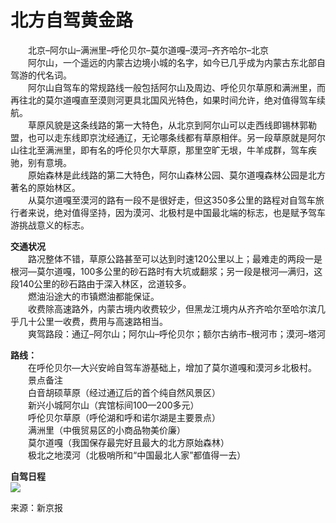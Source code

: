 # 北方自驾黄金路  

&emsp;&emsp;北京–阿尔山–满洲里–呼伦贝尔–莫尔道嘎–漠河–齐齐哈尔–北京  
&emsp;&emsp;阿尔山，一个遥远的内蒙古边境小城的名字，如今已几乎成为内蒙古东北部自驾游的代名词。  
&emsp;&emsp;阿尔山自驾车的常规路线一般包括阿尔山及周边、呼伦贝尔草原和满洲里，而再往北的莫尔道嘎直至漠则河更具北国风光特色，如果时间允许，绝对值得驾车续航。  
&emsp;&emsp;草原风貌是这条线路的第一大特色，从北京到阿尔山可以走西线即锡林郭勒盟，也可以走东线即京沈经通辽，无论哪条线都有草原相伴。另一段草原就是阿尔山往北至满洲里，即有名的呼伦贝尔大草原，那里空旷无垠，牛羊成群，驾车疾驰，别有意境。  
&emsp;&emsp;原始森林是此线路的第二大特色，阿尔山森林公园、莫尔道嘎森林公园是北方著名的原始林区。  
&emsp;&emsp;从莫尔道嘎至漠河的路有一段不是很好走，但这350多公里的路程对自驾车旅行者来说，绝对值得坚持，因为漠河、北极村是中国最北端的标志，也是赋予驾车游挑战意义的标志。  

**交通状况**  
&emsp;&emsp;路况整体不错，草原公路甚至可以达到时速120公里以上；最难走的两段一是根河—莫尔道嘎，100多公里的砂石路时有大坑或翻浆；另一段是根河—满归，这段140公里的砂石路由于深入林区，岔道较多。  
&emsp;&emsp;燃油沿途大的市镇燃油都能保证。  
&emsp;&emsp;收费除高速路外，内蒙古境内收费较少，但黑龙江境内从齐齐哈尔至哈尔滨几乎几十公里一收费，费用与高速路相当。  
&emsp;&emsp;爽驾路段：通辽–阿尔山；阿尔山–呼伦贝尔；额尔古纳市–根河市；漠河–塔河  

**路线：**  
&emsp;&emsp;在呼伦贝尔—大兴安岭自驾车游基础上，增加了莫尔道嘎和漠河乡北极村。  
&emsp;&emsp;景点备注  
&emsp;&emsp;白音胡硕草原（经过通辽后的首个纯自然风景区）  
&emsp;&emsp;新兴小城阿尔山（宾馆标间100—200多元）  
&emsp;&emsp;呼伦贝尔草原（呼伦湖和呼和诺尔湖是主要景点）  
&emsp;&emsp;满洲里（中俄贸易区的小商品物美价廉）  
&emsp;&emsp;莫尔道嘎（我国保存最完好且最大的北方原始森林）  
&emsp;&emsp;极北之地漠河（北极哨所和“中国最北人家”都值得一去）  

**自驾日程**  
![](https://raw.gitmirror.com/szqq0512/Pic/main/img/202201212035322.png)  

来源：新京报  
